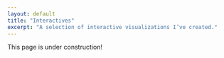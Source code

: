 ```yaml
---
layout: default
title: "Interactives"
excerpt: "A selection of interactive visualizations I’ve created."
---
```

This page is under construction!

